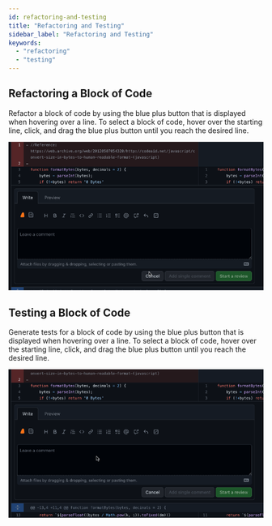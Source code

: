 ```yaml
---
id: refactoring-and-testing
title: "Refactoring and Testing"
sidebar_label: "Refactoring and Testing"
keywords:
  - "refactoring"
  - "testing"
---
```


## Refactoring a Block of Code

Refactor a block of code by using the blue plus button that is displayed when hovering over a line. To select a block of code, hover over the starting line, click, and drag the blue plus button until you reach the desired line.

![generate code refactor](../../../static/gif/pr-code-refactor.gif)

## Testing a Block of Code

Generate tests for a block of code by using the blue plus button that is displayed when hovering over a line. To select a block of code, hover over the starting line, click, and drag the blue plus button until you reach the desired line.

![generate code refactor](../../../static/gif/pr-code-test.gif)
